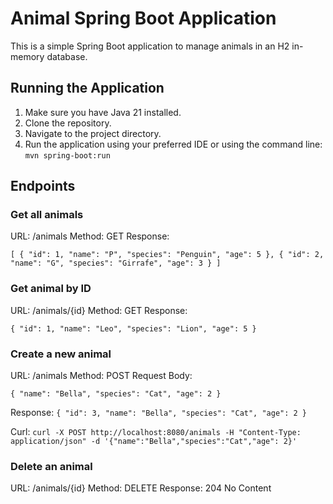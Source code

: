 # Animal Spring Boot Application

This is a simple Spring Boot application to manage animals in an H2 in-memory database.

## Running the Application

1. Make sure you have Java 21 installed.
2. Clone the repository.
3. Navigate to the project directory.
4. Run the application using your preferred IDE or using the command line:
   ```mvn spring-boot:run```

## Endpoints
### Get all animals

URL: /animals
Method: GET
Response:

``
[
{
"id": 1,
"name": "P",
"species": "Penguin",
"age": 5
},
{
"id": 2,
"name": "G",
"species": "Girrafe",
"age": 3
}
]
``

### Get animal by ID
URL: /animals/{id}
Method: GET
Response:

``
{
"id": 1,
"name": "Leo",
"species": "Lion",
"age": 5
}
``

### Create a new animal

URL: /animals
Method: POST
Request Body:

``{
"name": "Bella",
"species": "Cat",
"age": 2
}
``

Response:
``{
"id": 3,
"name": "Bella",
"species": "Cat",
"age": 2
}
``

Curl:
``curl -X POST http://localhost:8080/animals -H "Content-Type: application/json" -d '{"name":"Bella","species":"Cat","age": 2}'``

### Delete an animal
URL: /animals/{id}
Method: DELETE
Response: 204 No Content